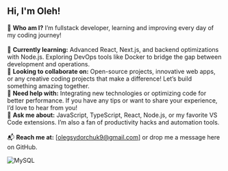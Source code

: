 ## Hi, I'm Oleh!
🔭 <b>Who am I?</b> I’m fullstack developer, learning and improving every day of my coding journey!<br><br>
🌱 <b>Currently learning:</b> Advanced React, Next.js, and backend optimizations with Node.js. Exploring DevOps tools like Docker to bridge the gap between development and operations.<br>
🤝 <b>Looking to collaborate on:</b> Open-source projects, innovative web apps, or any creative coding projects that make a difference! Let’s build something amazing together.<br>
🧩 <b>Need help with:</b> Integrating new technologies or optimizing code for better performance. If you have any tips or want to share your experience, I’d love to hear from you!<br>
💬 <b>Ask me about:</b> JavaScript, TypeScript, React, Node.js, or my favorite VS Code extensions. I’m also a fan of productivity hacks and automation tools.<br><br>
📬 <b>Reach me at:</b> [olegsydorchuk9@gmail.com] or drop me a message here on GitHub.

![MySQL](https://img.shields.io/badge/mysql-4479A1.svg?style=for-the-badge&logo=mysql&logoColor=white)
